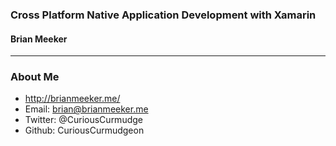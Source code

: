 ### Cross Platform Native Application Development with Xamarin

#### Brian Meeker

---

### About Me

* http://brianmeeker.me/
* Email: brian@brianmeeker.me
* Twitter: @CuriousCurmudge
* Github: CuriousCurmudgeon
